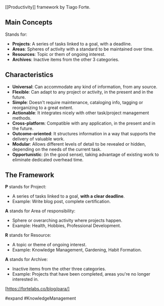 [[Productivity]] framework by Tiago Forte.

## Main Concepts

Stands for:
- **Projects**: A series of tasks linked to a goal, with a deadline.
- **Areas**: Spheres of activity with a standard to be maintained over time.
- **Resources**: Topic or them of ongoing interest.
- **Archives**: Inactive items from the other 3 categories.

## Characteristics
- **Universal**: Can accommodate any kind of information, from any source.
- **Flexible**: Can adapt to any project or activity, in the present and in the future.
- **Simple**: Doesn't require maintenance, cataloging info, tagging or reorganizing to a great extent.
- **Actionable**: It integrates nicely with other task/project management methods.
- **Cross-platform**: Compatible with any application, in the present and in the future.
- **Outcome-oriented**: It structures information in a way that supports the delivery of valuable work.
- **Modular**: Allows different levels of detail to be revealed or hidden, depending on the needs of the current task.
- **Opportunistic**: (in the good sense), taking advantage of existing work to eliminate dedicated overhead time.

## The Framework

**P** stands for Project:
- A series of tasks linked to a goal, **with a clear deadline**.
- Example: Write blog post, complete certification.

**A** stands for Area of responsibility:
- Sphere or overarching activity where projects happen.
- Example: Health, Hobbies, Professional Development.

**R** stands for Resource:
- A topic or theme of ongoing interest.
- Example: Knowledge Management, Gardening, Habit Formation.

**A** stands for Archive:
- Inactive items from the other three categories.
- Example: Projects that have been completed, areas you're no longer interested in.


[https://fortelabs.co/blog/para/]

#expand #KnowledgeManagement